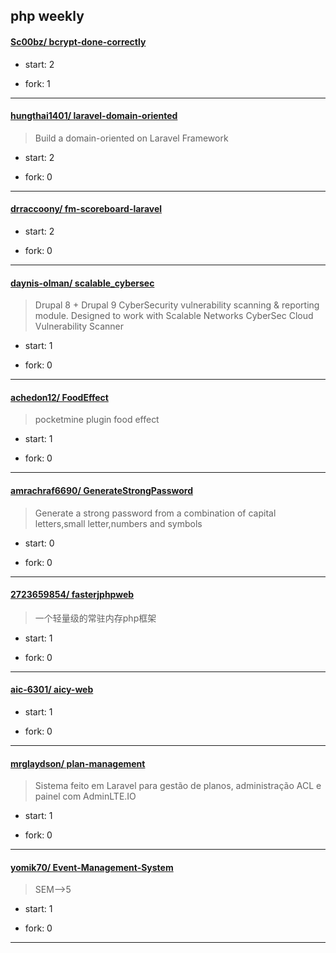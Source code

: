 ## php weekly

#### [Sc00bz/ bcrypt-done-correctly](https://github.com/Sc00bz/bcrypt-done-correctly)
>  
+ start: 2
+ fork: 1
---
#### [hungthai1401/ laravel-domain-oriented](https://github.com/hungthai1401/laravel-domain-oriented)
>  Build a domain-oriented on Laravel Framework
+ start: 2
+ fork: 0
---
#### [drraccoony/ fm-scoreboard-laravel](https://github.com/drraccoony/fm-scoreboard-laravel)
>  
+ start: 2
+ fork: 0
---
#### [daynis-olman/ scalable_cybersec](https://github.com/daynis-olman/scalable_cybersec)
>  Drupal 8 + Drupal 9 CyberSecurity vulnerability scanning & reporting module. Designed to work with Scalable Networks CyberSec Cloud Vulnerability Scanner
+ start: 1
+ fork: 0
---
#### [achedon12/ FoodEffect](https://github.com/achedon12/FoodEffect)
>  pocketmine plugin food effect
+ start: 1
+ fork: 0
---
#### [amrachraf6690/ GenerateStrongPassword](https://github.com/amrachraf6690/GenerateStrongPassword)
>  Generate a strong password from a combination of capital letters,small letter,numbers and symbols
+ start: 0
+ fork: 0
---
#### [2723659854/ fasterjphpweb](https://github.com/2723659854/fasterjphpweb)
>  一个轻量级的常驻内存php框架
+ start: 1
+ fork: 0
---
#### [aic-6301/ aicy-web](https://github.com/aic-6301/aicy-web)
>  
+ start: 1
+ fork: 0
---
#### [mrglaydson/ plan-management](https://github.com/mrglaydson/plan-management)
>  Sistema feito em Laravel para gestão de planos, administração ACL e painel com AdminLTE.IO
+ start: 1
+ fork: 0
---
#### [yomik70/ Event-Management-System](https://github.com/yomik70/Event-Management-System)
>  SEM-->5
+ start: 1
+ fork: 0
---